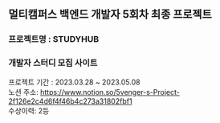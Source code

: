 ## 멀티캠퍼스 백엔드 개발자 5회차 최종 프로젝트
### 프로젝트명 : STUDYHUB 
### 개발자 스터디 모집 사이트
프로젝트 기간 : 2023.03.28 ~ 2023.05.08<br>
노션 주소: https://www.notion.so/5venger-s-Project-2f126e2c4d6f4f46b4c273a31802fbf1<br>
수상이력: 2등
   
